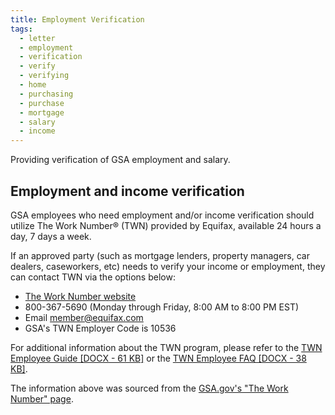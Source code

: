 ```yaml
---
title: Employment Verification
tags:
  - letter
  - employment
  - verification
  - verify
  - verifying
  - home
  - purchasing
  - purchase
  - mortgage
  - salary
  - income
---
```


Providing verification of GSA employment and salary.

## Employment and income verification

GSA employees who need employment and/or income verification should utilize The Work Number® (TWN) provided by Equifax, available 24 hours a day, 7 days a week.

If an approved party (such as mortgage lenders, property managers, car dealers, caseworkers, etc) needs to verify your income or employment, they can contact TWN via the options below:

- [The Work Number website](http://www.theworknumber.com/)
- 800-367-5690 (Monday through Friday, 8:00 AM to 8:00 PM EST)
- Email [member@equifax.com](mailto:member@equifax.com)
- GSA's TWN Employer Code is 10536

For additional information about the TWN program, please refer to the [TWN Employee Guide [DOCX - 61 KB]](https://www.gsa.gov/cdnstatic/Employee_Guide_to_The_Work_Number_GSA.docx) or the [TWN Employee FAQ [DOCX - 38 KB]](https://www.gsa.gov/cdnstatic/Employee_FAQ_GSA.docx).

The information above was sourced from the [GSA.gov's "The Work Number" page](https://www.gsa.gov/buying-selling/purchasing-programs/shared-services/payroll-shared-services/gsa-and-the-work-number).
